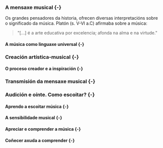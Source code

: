 <!-- LINGUAXE UNIVERSAL DA MÚSICA
-->
### A mensaxe musical {-}

Os grandes pensadores da historia, ofrecen diversas interpretacións sobre o significado da música. Platón (s. V-VI a.C) afirmaba sobre a música:  

> "[...] é a arte educativa por excelencia; afonda na alma e na virtude."

#### A música como linguaxe universal {-}

### Creación artística-musical {-}

#### O proceso creador e a inspiración {-}

### Transmisión da mensaxe musical {-}

### Audición e oínte. Como escoitar? {-}

#### Aprendo a escoitar música {-}

#### A sensibilidade musical {-}

#### Apreciar e comprender a música {-}

#### Coñecer axuda a comprender {-}
